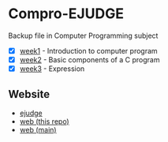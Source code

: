 # Compro-EJUDGE
Backup file in Computer Programming subject

- [x] [week1](https://github.com/ZeroHX/Compro/tree/master/week1) - Introduction to computer program
- [x] [week2](https://github.com/ZeroHX/Compro/tree/master/week2) - Basic components of a C program
- [x] [week3](https://github.com/ZeroHX/Compro/tree/master/week2) - Expression

## Website
- [ejudge](https://ejudge.it.kmitl.ac.th/course)
- [web (this repo)](https://zerohx.github.io/Compro/)
- [web (main)](https://zerohx.github.io/)
